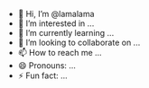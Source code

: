 - 👋 Hi, I’m @lamalama
- 👀 I’m interested in ...
- 🌱 I’m currently learning ...
- 💞️ I’m looking to collaborate on ...
- 📫 How to reach me ...
- 😄 Pronouns: ...
- ⚡ Fun fact: ...

<!---
FERPUTRAA/FERPUTRAA is a ✨ special ✨ repository because its `README.md` (this file) appears on your GitHub profile.
You can click the Preview link to take a look at your changes.
--->
